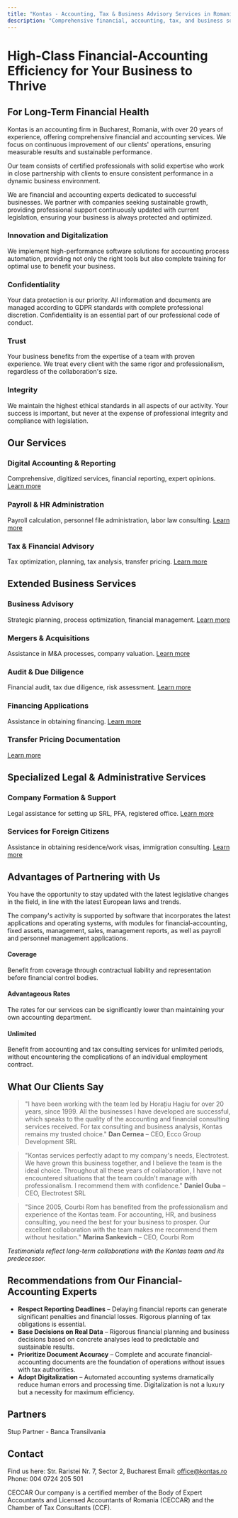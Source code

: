```yaml
---
title: "Kontas - Accounting, Tax & Business Advisory Services in Romania"
description: "Comprehensive financial, accounting, tax, and business solutions for your company in Romania. Digital accounting, payroll, strategic consulting."
---
```

<!-- Hreflang tags for SEO -->
<!--
<link rel="alternate" href="https://kontas.ro/en/" hreflang="en-RO" />
<link rel="alternate" href="https://kontas.ro/" hreflang="ro-RO" />
<link rel="alternate" href="https://kontas.ro/en/" hreflang="x-default" />
-->

# High-Class Financial-Accounting Efficiency for Your Business to Thrive

## For Long-Term Financial Health

Kontas is an accounting firm in Bucharest, Romania, with over 20 years of experience, offering comprehensive financial and accounting services. We focus on continuous improvement of our clients' operations, ensuring measurable results and sustainable performance.

Our team consists of certified professionals with solid expertise who work in close partnership with clients to ensure consistent performance in a dynamic business environment.

We are financial and accounting experts dedicated to successful businesses. We partner with companies seeking sustainable growth, providing professional support continuously updated with current legislation, ensuring your business is always protected and optimized.

### Innovation and Digitalization
We implement high-performance software solutions for accounting process automation, providing not only the right tools but also complete training for optimal use to benefit your business.

### Confidentiality
Your data protection is our priority. All information and documents are managed according to GDPR standards with complete professional discretion. Confidentiality is an essential part of our professional code of conduct.

### Trust
Your business benefits from the expertise of a team with proven experience. We treat every client with the same rigor and professionalism, regardless of the collaboration's size.

### Integrity
We maintain the highest ethical standards in all aspects of our activity. Your success is important, but never at the expense of professional integrity and compliance with legislation.

## Our Services

### Digital Accounting & Reporting
Comprehensive, digitized services, financial reporting, expert opinions.
[Learn more](/en/services/accounting-reporting/)

### Payroll & HR Administration
Payroll calculation, personnel file administration, labor law consulting.
[Learn more](/en/services/payroll-human-resources/)

### Tax & Financial Advisory
Tax optimization, planning, tax analysis, transfer pricing.
[Learn more](/en/services/tax-advisory/)

## Extended Business Services

### Business Advisory
Strategic planning, process optimization, financial management.
[Learn more](/en/services/business-advisory/)

### Mergers & Acquisitions
Assistance in M&A processes, company valuation.
[Learn more](/en/services/business-advisory/)

### Audit & Due Diligence
Financial audit, tax due diligence, risk assessment.
[Learn more](/en/services/business-advisory/)

### Financing Applications
Assistance in obtaining financing.
[Learn more](/en/services/business-advisory/)

### Transfer Pricing Documentation
[Learn more](/en/services/business-advisory/)

## Specialized Legal & Administrative Services

### Company Formation & Support
Legal assistance for setting up SRL, PFA, registered office.
[Learn more](/en/services/company-formation/)

### Services for Foreign Citizens
Assistance in obtaining residence/work visas, immigration consulting.
[Learn more](/en/services/company-formation/)

## Advantages of Partnering with Us

You have the opportunity to stay updated with the latest legislative changes in the field, in line with the latest European laws and trends.

The company's activity is supported by software that incorporates the latest applications and operating systems, with modules for financial-accounting, fixed assets, management, sales, management reports, as well as payroll and personnel management applications.

#### Coverage
Benefit from coverage through contractual liability and representation before financial control bodies.

#### Advantageous Rates
The rates for our services can be significantly lower than maintaining your own accounting department.

#### Unlimited
Benefit from accounting and tax consulting services for unlimited periods, without encountering the complications of an individual employment contract.

## What Our Clients Say

> "I have been working with the team led by Horațiu Hagiu for over 20 years, since 1999. All the businesses I have developed are successful, which speaks to the quality of the accounting and financial consulting services received. For tax consulting and business analysis, Kontas remains my trusted choice."
> **Dan Cernea** – CEO, Ecco Group Development SRL

> "Kontas services perfectly adapt to my company's needs, Electrotest. We have grown this business together, and I believe the team is the ideal choice. Throughout all these years of collaboration, I have not encountered situations that the team couldn't manage with professionalism. I recommend them with confidence."
> **Daniel Guba** – CEO, Electrotest SRL

> "Since 2005, Courbi Rom has benefited from the professionalism and experience of the Kontas team. For accounting, HR, and business consulting, you need the best for your business to prosper. Our excellent collaboration with the team makes me recommend them without hesitation."
> **Marina Sankevich** – CEO, Courbi Rom

*Testimonials reflect long-term collaborations with the Kontas team and its predecessor.*

## Recommendations from Our Financial-Accounting Experts

*   **Respect Reporting Deadlines** – Delaying financial reports can generate significant penalties and financial losses. Rigorous planning of tax obligations is essential.
*   **Base Decisions on Real Data** – Rigorous financial planning and business decisions based on concrete analyses lead to predictable and sustainable results.
*   **Prioritize Document Accuracy** – Complete and accurate financial-accounting documents are the foundation of operations without issues with tax authorities.
*   **Adopt Digitalization** – Automated accounting systems dramatically reduce human errors and processing time. Digitalization is not a luxury but a necessity for maximum efficiency.

## Partners

Stup Partner - Banca Transilvania

## Contact

Find us here: Str. Raristei Nr. 7, Sector 2, Bucharest
Email: office@kontas.ro
Phone: 004 0724 205 501

CECCAR
Our company is a certified member of the Body of Expert Accountants and Licensed Accountants of Romania (CECCAR) and the Chamber of Tax Consultants (CCF).
